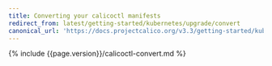 ```yaml
---
title: Converting your calicoctl manifests
redirect_from: latest/getting-started/kubernetes/upgrade/convert
canonical_url: 'https://docs.projectcalico.org/v3.3/getting-started/kubernetes/upgrade/convert'
---
```


{% include {{page.version}}/calicoctl-convert.md %}
